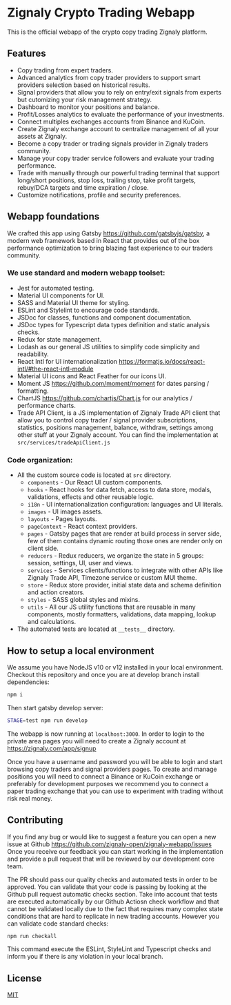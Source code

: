 # Zignaly Crypto Trading Webapp

This is the official webapp of the crypto copy trading Zignaly platform.

## Features

- Copy trading from expert traders.
- Advanced analytics from copy trader providers to support smart providers selection based on historical results.
- Signal providers that allow you to rely on entry/exit signals from experts but cutomizing your risk management strategy.
- Dashboard to monitor your positions and balance.
- Profit/Losses analytics to evaluate the performance of your investments.
- Connect multiples exchanges accounts from Binance and KuCoin.
- Create Zignaly exchange account to centralize management of all your assets at Zignaly.
- Become a copy trader or trading signals provider in Zignaly traders community.
- Manage your copy trader service followers and evaluate your trading performance.
- Trade with manually through our powerful trading terminal that support long/short positions, stop loss, trailing stop, take profit targets, rebuy/DCA targets and time expiration / close.
- Customize notifications, profile and security preferences.

## Webapp foundations

We crafted this app using Gatsby https://github.com/gatsbyjs/gatsby, a modern web framework based in React that provides out of the box performance optimization to bring blazing fast experience to our traders community.

### We use standard and modern webapp toolset:

- Jest for automated testing.
- Material UI components for UI.
- SASS and Material UI theme for styling.
- ESLint and Stylelint to encourage code standards.
- JSDoc for classes, functions and component documentation.
- JSDoc types for Typescript data types definition and static analysis checks.
- Redux for state management.
- Lodash as our general JS utilities to simplify code simplicity and readability.
- React Intl for UI internationalization https://formatjs.io/docs/react-intl/#the-react-intl-module
- Material UI icons and React Feather for our icons UI.
- Moment JS https://github.com/moment/moment for dates parsing / formatting.
- ChartJS https://github.com/chartjs/Chart.js for our analytics / performance charts.
- Trade API Client, is a JS implementation of Zignaly Trade API client that allow you to control copy trader / signal provider subscriptions, statistics, positions management, balance, withdraw, settings among other stuff at your Zignaly account. You can find the implementation at `src/services/tradeApiClient.js`

### Code organization:

- All the custom source code is located at `src` directory.
  - `components` - Our React UI custom components.
  - `hooks` - React hooks for data fetch, access to data store, modals, validations, effects and other reusable logic.
  - `i18n` - UI internationalization configuration: languages and UI literals.
  - `images` - UI images assets.
  - `layouts` - Pages layouts.
  - `pageContext` - React context providers.
  - `pages` - Gatsby pages that are render at build process in server side, few of them contains dynamic routing those ones are render only on client side.
  - `reducers` - Redux reducers, we organize the state in 5 groups: session, settings, UI, user and views.
  - `services` - Services clients/functions to integrate with other APIs like Zignaly Trade API, Timezone service or custom MUI theme.
  - `store` - Redux store provider, initial state data and schema definition and action creators.
  - `styles` - SASS global styles and mixins.
  - `utils` - All our JS utility functions that are reusable in many components, mostly formatters, validations, data mapping, lookup and calculations.
- The automated tests are located at `__tests__` directory.

## How to setup a local environment

We assume you have NodeJS v10 or v12 installed in your local environment. Checkout this repository and once you are at develop branch install dependencies:

```sh
npm i
```

Then start gatsby develop server:

```sh
STAGE=test npm run develop
```

The webapp is now running at `localhost:3000`. In order to login to the private area pages you will need to create a Zignaly account at https://zignaly.com/app/signup

Once you have a username and password you will be able to login and start browsing copy traders and signal providers pages. To create and manage positions you will need to connect a Binance or KuCoin exchange or preferably for development purposes we recommend you to connect a paper trading exchange that you can use to experiment with trading without risk real money.

## Contributing

If you find any bug or would like to suggest a feature you can open a new issue at Github https://github.com/zignaly-open/zignaly-webapp/issues Once you receive our feedback you can start working in the implementation and provide a pull request that will be reviewed by our development core team.

The PR should pass our quality checks and automated tests in order to be approved. You can validate that your code is passing by looking at the Github pull request automatic checks section. Take into account that tests are executed automatically by our Github Actiosn check workflow and that cannot be validated locally due to the fact that requires many complex state conditions that are hard to replicate in new trading accounts. However you can validate code standard checks:

```sh
npm run checkall
```

This command execute the ESLint, StyleLint and Typescript checks and inform you if there is any violation in your local branch.

## License

[MIT](https://opensource.org/licenses/MIT)

